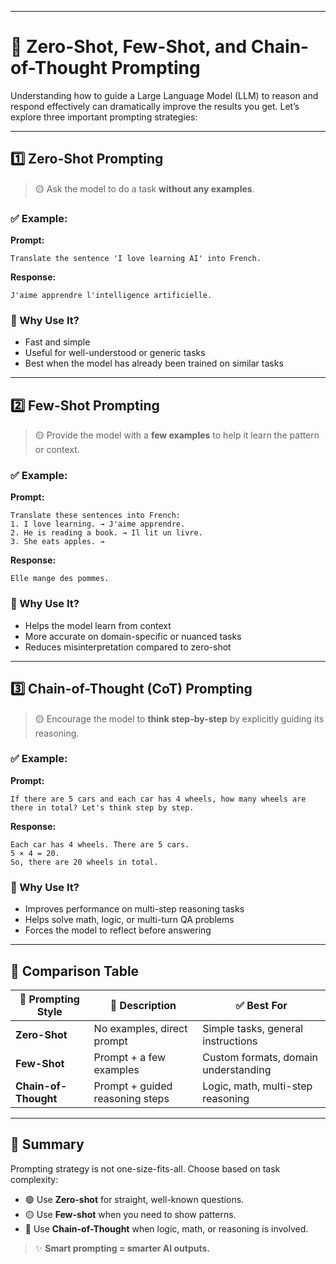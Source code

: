 

---

# 🧠 Zero-Shot, Few-Shot, and Chain-of-Thought Prompting

Understanding how to guide a Large Language Model (LLM) to reason and respond effectively can dramatically improve the results you get. Let’s explore three important prompting strategies:

---

## 1️⃣ Zero-Shot Prompting

> 🟡 Ask the model to do a task **without any examples**.

### ✅ Example:

**Prompt:**

```
Translate the sentence 'I love learning AI' into French.
```

**Response:**

```
J'aime apprendre l'intelligence artificielle.
```

### 🧠 Why Use It?

* Fast and simple
* Useful for well-understood or generic tasks
* Best when the model has already been trained on similar tasks

---

## 2️⃣ Few-Shot Prompting

> 🟡 Provide the model with a **few examples** to help it learn the pattern or context.

### ✅ Example:

**Prompt:**

```
Translate these sentences into French:
1. I love learning. → J'aime apprendre.
2. He is reading a book. → Il lit un livre.
3. She eats apples. → 
```

**Response:**

```
Elle mange des pommes.
```

### 🧠 Why Use It?

* Helps the model learn from context
* More accurate on domain-specific or nuanced tasks
* Reduces misinterpretation compared to zero-shot

---

## 3️⃣ Chain-of-Thought (CoT) Prompting

> 🟡 Encourage the model to **think step-by-step** by explicitly guiding its reasoning.

### ✅ Example:

**Prompt:**

```
If there are 5 cars and each car has 4 wheels, how many wheels are there in total? Let's think step by step.
```

**Response:**

```
Each car has 4 wheels. There are 5 cars.
5 × 4 = 20.
So, there are 20 wheels in total.
```

### 🧠 Why Use It?

* Improves performance on multi-step reasoning tasks
* Helps solve math, logic, or multi-turn QA problems
* Forces the model to reflect before answering

---

## 🧾 Comparison Table

| 🧩 Prompting Style   | 📝 Description                  | ✅ Best For                           |
| -------------------- | ------------------------------- | ------------------------------------ |
| **Zero-Shot**        | No examples, direct prompt      | Simple tasks, general instructions   |
| **Few-Shot**         | Prompt + a few examples         | Custom formats, domain understanding |
| **Chain-of-Thought** | Prompt + guided reasoning steps | Logic, math, multi-step reasoning    |

---

## 🔁 Summary

Prompting strategy is not one-size-fits-all. Choose based on task complexity:

* 🟢 Use **Zero-shot** for straight, well-known questions.
* 🟡 Use **Few-shot** when you need to show patterns.
* 🔵 Use **Chain-of-Thought** when logic, math, or reasoning is involved.

> ✨ **Smart prompting = smarter AI outputs.**
